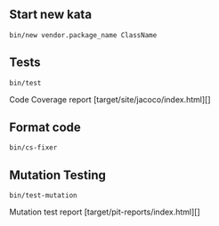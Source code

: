 Start new kata
--------------

```
bin/new vendor.package_name ClassName
```

Tests
-----

```
bin/test
```

Code Coverage report [target/site/jacoco/index.html][]


Format code
-----------

```
bin/cs-fixer
```


Mutation Testing
----------------

```
bin/test-mutation
```

Mutation test report [target/pit-reports/index.html][]
